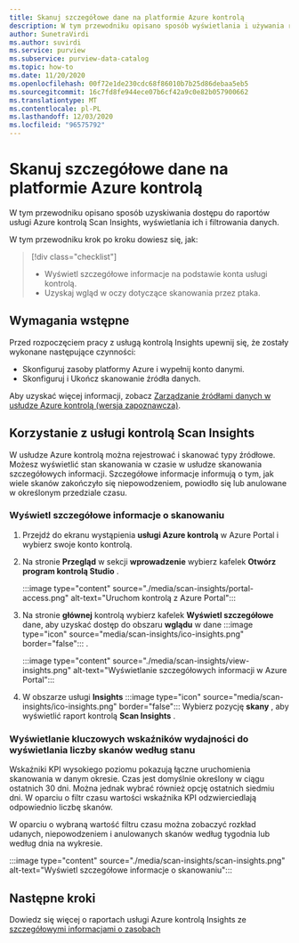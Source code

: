 ```yaml
---
title: Skanuj szczegółowe dane na platformie Azure kontrolą
description: W tym przewodniku opisano sposób wyświetlania i używania raportów skanowania kontrolą Insights na danych.
author: SunetraVirdi
ms.author: suvirdi
ms.service: purview
ms.subservice: purview-data-catalog
ms.topic: how-to
ms.date: 11/20/2020
ms.openlocfilehash: 00f72e1de230cdc68f86010b7b25d86debaa5eb5
ms.sourcegitcommit: 16c7fd8fe944ece07b6cf42a9c0e82b057900662
ms.translationtype: MT
ms.contentlocale: pl-PL
ms.lasthandoff: 12/03/2020
ms.locfileid: "96575792"
---
```

# <a name="scan-insights-on-your-data-in-azure-purview"></a>Skanuj szczegółowe dane na platformie Azure kontrolą

W tym przewodniku opisano sposób uzyskiwania dostępu do raportów usługi Azure kontrolą Scan Insights, wyświetlania ich i filtrowania danych.

W tym przewodniku krok po kroku dowiesz się, jak:

> [!div class="checklist"]
> * Wyświetl szczegółowe informacje na podstawie konta usługi kontrolą.
> * Uzyskaj wgląd w oczy dotyczące skanowania przez ptaka.

## <a name="prerequisites"></a>Wymagania wstępne

Przed rozpoczęciem pracy z usługą kontrolą Insights upewnij się, że zostały wykonane następujące czynności:

* Skonfiguruj zasoby platformy Azure i wypełnij konto danymi.
* Skonfiguruj i Ukończ skanowanie źródła danych.

Aby uzyskać więcej informacji, zobacz [Zarządzanie źródłami danych w usłudze Azure kontrolą (wersja zapoznawcza)](manage-data-sources.md).

## <a name="use-purview-scan-insights"></a>Korzystanie z usługi kontrolą Scan Insights

W usłudze Azure kontrolą można rejestrować i skanować typy źródłowe. Możesz wyświetlić stan skanowania w czasie w usłudze skanowania szczegółowych informacji. Szczegółowe informacje informują o tym, jak wiele skanów zakończyło się niepowodzeniem, powiodło się lub anulowane w określonym przedziale czasu.

### <a name="view-scan-insights"></a>Wyświetl szczegółowe informacje o skanowaniu

1. Przejdź do ekranu wystąpienia **usługi Azure kontrolą** w Azure Portal i wybierz swoje konto kontrolą.

1. Na stronie **Przegląd** w sekcji **wprowadzenie** wybierz kafelek **Otwórz program kontrolą Studio** .

   :::image type="content" source="./media/scan-insights/portal-access.png" alt-text="Uruchom kontrolą z Azure Portal":::

1. Na stronie **głównej** kontrolą wybierz kafelek **Wyświetl szczegółowe** dane, aby uzyskać dostęp do obszaru **wglądu** w dane :::image type="icon" source="media/scan-insights/ico-insights.png" border="false"::: .

   :::image type="content" source="./media/scan-insights/view-insights.png" alt-text="Wyświetlanie szczegółowych informacji w Azure Portal":::

1. W obszarze usługi **Insights** :::image type="icon" source="media/scan-insights/ico-insights.png" border="false"::: Wybierz pozycję **skany** , aby wyświetlić raport kontrolą **Scan Insights** .

### <a name="view-high-level-kpis-to-show-count-of-scans-by-status"></a>Wyświetlanie kluczowych wskaźników wydajności do wyświetlania liczby skanów według stanu
 
Wskaźniki KPI wysokiego poziomu pokazują łączne uruchomienia skanowania w danym okresie. Czas jest domyślnie określony w ciągu ostatnich 30 dni. Można jednak wybrać również opcję ostatnich siedmiu dni. W oparciu o filtr czasu wartości wskaźnika KPI odzwierciedlają odpowiednio liczbę skanów.


W oparciu o wybraną wartość filtru czasu można zobaczyć rozkład udanych, niepowodzeniem i anulowanych skanów według tygodnia lub według dnia na wykresie.

   :::image type="content" source="./media/scan-insights/scan-insights.png" alt-text="Wyświetl szczegółowe informacje o skanowaniu":::

## <a name="next-steps"></a>Następne kroki

Dowiedz się więcej o raportach usługi Azure kontrolą Insights ze [szczegółowymi informacjami o zasobach](./asset-insights.md)
